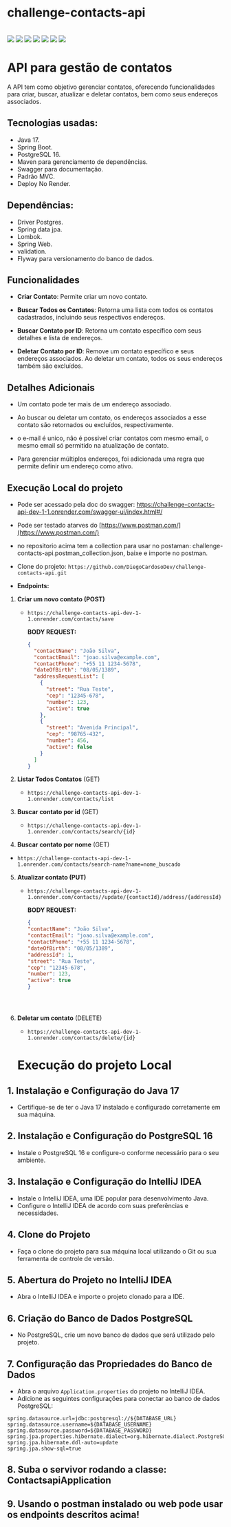 # challenge-contacts-api

<div>
    <div style="display: inline_block"><br>
        <img src="https://img.shields.io/badge/Java-ED8B00?style=for-the-badge&logo=java&logoColor=white" />
        <img src="https://img.shields.io/badge/Spring-6DB33F?style=for-the-badge&logo=spring&logoColor=white" />
        <img src="https://img.shields.io/badge/PostgreSQL-336791?style=for-the-badge&logo=postgresql&logoColor=white" />
        <img src="https://img.shields.io/badge/Maven-C71A36?style=for-the-badge&logo=apache-maven&logoColor=white" />
        <img src="https://img.shields.io/badge/Hibernate-59666C?style=for-the-badge&logo=hibernate&logoColor=white" />
        <img src="https://img.shields.io/badge/Swagger-85EA2D?style=for-the-badge&logo=swagger&logoColor=black" />
        <img src="https://img.shields.io/badge/IntelliJIDEA-000000.svg?style=for-the-badge&logo=intellij-idea&logoColor=white" />
    </div>
</div>


  
# API para gestão de contatos


A API tem como objetivo gerenciar contatos, oferecendo funcionalidades para criar, buscar, atualizar e deletar contatos, bem como seus endereços associados.


## Tecnologias usadas:

- Java 17.
- Spring Boot.
- PostgreSQL 16.
- Maven para gerenciamento de dependências.
- Swagger para documentação.
- Padrão MVC.
- Deploy No Render.

## Dependências:

- Driver Postgres.
- Spring data jpa.
- Lombok.
- Spring Web.
- validation.
- Flyway para versionamento do banco de dados.



## Funcionalidades

- **Criar Contato**: Permite criar um novo contato.
  
- **Buscar Todos os Contatos**: Retorna uma lista com todos os contatos cadastrados, incluindo seus respectivos endereços.
  
- **Buscar Contato por ID**: Retorna um contato específico com seus detalhes e lista de endereços.
  
- **Deletar Contato por ID**: Remove um contato específico e seus endereços associados. Ao deletar um contato, todos os seus endereços também são excluídos.

## Detalhes Adicionais

- Um contato pode ter mais de um endereço associado.
  
- Ao buscar ou deletar um contato, os endereços associados a esse contato são retornados ou excluídos, respectivamente.
- o e-mail é unico, não é possivel criar contatos com mesmo email, o mesmo email só permitido na atualização de contato. 
- Para gerenciar múltiplos endereços, foi adicionada uma regra que permite definir um endereço como ativo.





## Execução Local do projeto

- Pode ser acessado pela doc do swagger:  https://challenge-contacts-api-dev-1-1.onrender.com/swagger-ui/index.html#/
- Pode ser testado atarves do [https://www.postman.com/](https://www.postman.com/)
- no repositorio acima tem a collection para usar no postaman: challenge-contacts-api.postman_collection.json, baixe e importe no postman.
- Clone do projeto: `https://github.com/DiegoCardosoDev/challenge-contacts-api.git`


- **Endpoints:**
    
1. **Criar um novo contato (POST)**
   - `https://challenge-contacts-api-dev-1-1.onrender.com/contacts/save`
  
     
     **BODY REQUEST:**
     ```json
     {
       "contactName": "João Silva",
       "contactEmail": "joao.silva@example.com",
       "contactPhone": "+55 11 1234-5678",
       "dateOfBirth": "08/05/1389",
       "addressRequestList": [
         {
           "street": "Rua Teste",
           "cep": "12345-678",
           "number": 123,
           "active": true
         },
         {
           "street": "Avenida Principal",
           "cep": "98765-432",
           "number": 456,
           "active": false
         }
       ]
     }
     ```


2. **Listar Todos Contatos** (GET)
   - `https://challenge-contacts-api-dev-1-1.onrender.com/contacts/list`

3. **Buscar contato por id** (GET)
   - `https://challenge-contacts-api-dev-1-1.onrender.com/contacts/search/{id}`
  
4. **Buscar contato por nome** (GET)
- `https://challenge-contacts-api-dev-1-1.onrender.com/contacts/search-name?name=nome_buscado`
    
5. **Atualizar contato (PUT)**
   - `https://challenge-contacts-api-dev-1-1.onrender.com/contacts//update/{contactId}/address/{addressId}`
     
     **BODY REQUEST:**
       ```json
     {
       "contactName": "João Silva",
       "contactEmail": "joao.silva@example.com",
       "contactPhone": "+55 11 1234-5678",
       "dateOfBirth": "08/05/1389",
       "addressId": 1,
       "street": "Rua Teste",
       "cep": "12345-678",
       "number": 123,
       "active": true   
     }
     




6. **Deletar um contato** (DELETE)
   - `https://challenge-contacts-api-dev-1-1.onrender.com/contacts/delete/{id}`
  





   # Execução do projeto Local 

## 1. Instalação e Configuração do Java 17

- Certifique-se de ter o Java 17 instalado e configurado corretamente em sua máquina.

## 2. Instalação e Configuração do PostgreSQL 16

- Instale o PostgreSQL 16 e configure-o conforme necessário para o seu ambiente.

## 3. Instalação e Configuração do IntelliJ IDEA

- Instale o IntelliJ IDEA, uma IDE popular para desenvolvimento Java.
- Configure o IntelliJ IDEA de acordo com suas preferências e necessidades.

## 4. Clone do Projeto

- Faça o clone do projeto para sua máquina local utilizando o Git ou sua ferramenta de controle de versão.

## 5. Abertura do Projeto no IntelliJ IDEA

- Abra o IntelliJ IDEA e importe o projeto clonado para a IDE.

## 6. Criação do Banco de Dados PostgreSQL

- No PostgreSQL, crie um novo banco de dados que será utilizado pelo projeto.

## 7. Configuração das Propriedades do Banco de Dados

- Abra o arquivo `Application.properties` do projeto no IntelliJ IDEA.
- Adicione as seguintes configurações para conectar ao banco de dados PostgreSQL:

```properties
spring.datasource.url=jdbc:postgresql://${DATABASE_URL}
spring.datasource.username=${DATABASE_USERNAME}
spring.datasource.password=${DATABASE_PASSWORD}
spring.jpa.properties.hibernate.dialect=org.hibernate.dialect.PostgreSQLDialect
spring.jpa.hibernate.ddl-auto=update
spring.jpa.show-sql=true
```

## 8. Suba o servivor rodando a classe: ContactsapiApplication

## 9. Usando o postman instalado ou web pode usar os endpoints descritos acima!








  


